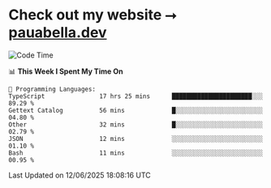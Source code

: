 # Check out my website ⭢ [pauabella.dev](https://pauabella.dev)

<!--START_SECTION:waka-->
![Code Time](http://img.shields.io/badge/Code%20Time-4%2C526%20hrs%2032%20mins-blue)

📊 **This Week I Spent My Time On** 

```text
💬 Programming Languages: 
TypeScript               17 hrs 25 mins      ██████████████████████░░░   89.29 % 
Gettext Catalog          56 mins             █░░░░░░░░░░░░░░░░░░░░░░░░   04.80 % 
Other                    32 mins             █░░░░░░░░░░░░░░░░░░░░░░░░   02.79 % 
JSON                     12 mins             ░░░░░░░░░░░░░░░░░░░░░░░░░   01.10 % 
Bash                     11 mins             ░░░░░░░░░░░░░░░░░░░░░░░░░   00.95 % 
```


 Last Updated on 12/06/2025 18:08:16 UTC
<!--END_SECTION:waka-->
